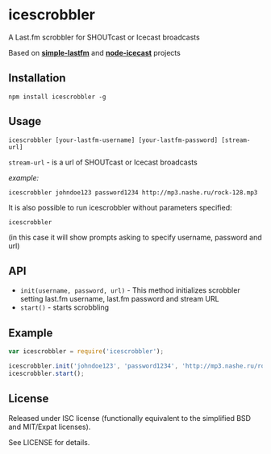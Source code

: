 # icescrobbler

A Last.fm scrobbler for SHOUTcast or Icecast broadcasts

Based on **[simple-lastfm](https://github.com/atomjack/simple-lastfm)** and **[node-icecast](https://github.com/TooTallNate/node-icecast)** projects

## Installation 

```
npm install icescrobbler -g
```

## Usage

```
icescrobbler [your-lastfm-username] [your-lastfm-password] [stream-url]
```

`stream-url` - is a url of SHOUTcast or Icecast broadcasts

*example:*

```
icescrobbler johndoe123 password1234 http://mp3.nashe.ru/rock-128.mp3
```

It is also possible to run icescrobbler without parameters specified:

```
icescrobbler 
```

(in this case it will show prompts asking to specify username, password and url)

## API

* `init(username, password, url)` - This method initializes scrobbler setting last.fm username, last.fm password and stream URL 
* `start()` - starts scrobbling 

## Example

```javascript
var icescrobbler = require('icescrobbler');

icescrobbler.init('johndoe123', 'password1234', 'http://mp3.nashe.ru/rock-128.mp3');
icescrobbler.start();
```


## License

Released under ISC license (functionally equivalent to the simplified BSD and MIT/Expat licenses). 

See LICENSE for details.

